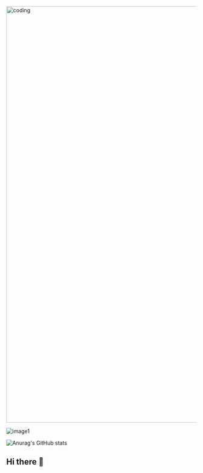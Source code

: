 <img align="center" alt="coding" width="1100" src="[https://encrypted-tbn0.gstatic.com/images?q=tbn:ANd9GcRggxf0Bt4g0VH0mfmC8TjHz5w2sfJp78WPjw&s](https://www.google.com/url?sa=i&url=https%3A%2F%2Fgiphy.com%2Fexplore%2Fdeveloper&psig=AOvVaw20FEKUmIvLV1Ae2wqL916_&ust=1732180571185000&source=images&cd=vfe&opi=89978449&ved=0CBQQjRxqFwoTCJCqodTJ6okDFQAAAAAdAAAAABAg)">


![image1](amina-taleb/ressources1/image1.jpg)

![Anurag's GitHub stats](https://github-readme-stats.vercel.app/api?username=amina-taleb&show_icons=true&bg_color=90,228B22,7CFC00,FFD700,87CEEB,4682B4)


## Hi there 👋

<!--
**amina-taleb/amina-taleb** is a ✨ _special_ ✨ repository because its `README.md` (this file) appears on your GitHub profile.

Here are some ideas to get you started:

- 🔭 I’m currently working on ...
- 🌱 I’m currently learning ...
- 👯 I’m looking to collaborate on ...
- 🤔 I’m looking for help with ...
- 💬 Ask me about ...
- 📫 How to reach me: ...
- 😄 Pronouns: ...
- ⚡ Fun fact: ...
-->


